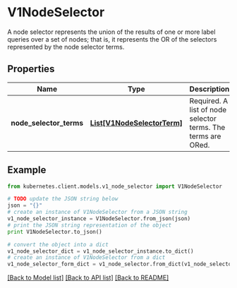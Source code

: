 # V1NodeSelector

A node selector represents the union of the results of one or more label queries over a set of nodes; that is, it represents the OR of the selectors represented by the node selector terms.

## Properties
Name | Type | Description | Notes
------------ | ------------- | ------------- | -------------
**node_selector_terms** | [**List[V1NodeSelectorTerm]**](V1NodeSelectorTerm.md) | Required. A list of node selector terms. The terms are ORed. | 

## Example

```python
from kubernetes.client.models.v1_node_selector import V1NodeSelector

# TODO update the JSON string below
json = "{}"
# create an instance of V1NodeSelector from a JSON string
v1_node_selector_instance = V1NodeSelector.from_json(json)
# print the JSON string representation of the object
print V1NodeSelector.to_json()

# convert the object into a dict
v1_node_selector_dict = v1_node_selector_instance.to_dict()
# create an instance of V1NodeSelector from a dict
v1_node_selector_form_dict = v1_node_selector.from_dict(v1_node_selector_dict)
```
[[Back to Model list]](../README.md#documentation-for-models) [[Back to API list]](../README.md#documentation-for-api-endpoints) [[Back to README]](../README.md)



